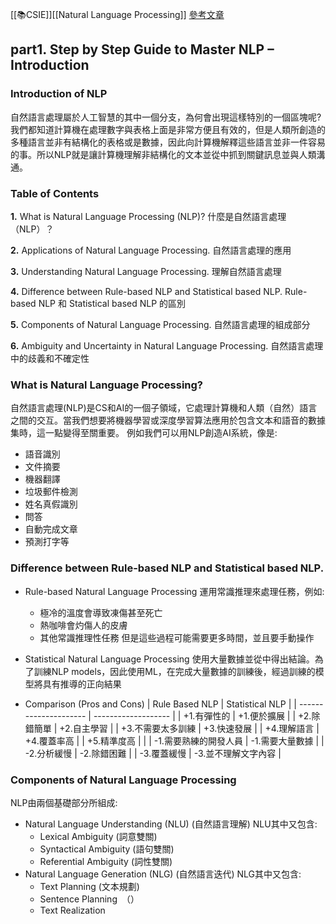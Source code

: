 [[📚CSIE]][[Natural Language Processing]]
[參考文章](https://www.analyticsvidhya.com/blog/2021/06/part-1-step-by-step-guide-to-master-natural-language-processing-nlp-in-python/)
## part1. Step by Step Guide to Master NLP – Introduction
### Introduction of NLP
自然語言處理屬於人工智慧的其中一個分支，為何會出現這樣特別的一個區塊呢?我們都知道計算機在處理數字與表格上面是非常方便且有效的，但是人類所創造的多種語言並非有結構化的表格或是數據，因此向計算機解釋這些語言並非一件容易的事。所以NLP就是讓計算機理解非結構化的文本並從中抓到關鍵訊息並與人類溝通。

### Table of Contents
**1.** What is Natural Language Processing (NLP)?
什麼是自然語言處理（NLP）？

**2.** Applications of Natural Language Processing.
自然語言處理的應用

**3.** Understanding Natural Language Processing.
理解自然語言處理

**4.** Difference between Rule-based NLP and Statistical based NLP.
Rule-based NLP 和 Statistical based NLP 的區別

**5.** Components of Natural Language Processing.
自然語言處理的組成部分

**6.** Ambiguity and Uncertainty in Natural Language Processing.
自然語言處理中的歧義和不確定性

### What is Natural Language Processing?
自然語言處理(NLP)是CS和AI的一個子領域，它處理計算機和人類（自然）語言之間的交互。當我們想要將機器學習或深度學習算法應用於包含文本和語音的數據集時，這一點變得至關重要。
例如我們可以用NLP創造AI系統，像是:
-   語音識別
-   文件摘要
-   機器翻譯
-   垃圾郵件檢測
-   姓名真假識別
-   問答
-   自動完成文章
-   預測打字等

### Difference between Rule-based NLP and Statistical based NLP.
-  Rule-based Natural Language Processing
	運用常識推理來處理任務，例如:
	- 極冷的溫度會導致凍傷甚至死亡
	- 熱咖啡會灼傷人的皮膚
	- 其他常識推理性任務
	但是這些過程可能需要更多時間，並且要手動操作
	
-  Statistical Natural Language Processing
	使用大量數據並從中得出結論。為了訓練NLP models，因此使用ML，在完成大量數據的訓練後，經過訓練的模型將具有推導的正向結果
-  Comparison (Pros and Cons)
| Rule Based NLP        | Statistical NLP     |
| --------------------- | ------------------- |
| +1.有彈性的           | +1.便於擴展         |
| +2.除錯簡單           | +2.自主學習         |
| +3.不需要太多訓練     | +3.快速發展         |
| +4.理解語言           | +4.覆蓋率高         |
| +5.精準度高           |                     |
| -1.需要熟練的開發人員 | -1.需要大量數據     |
| -2.分析緩慢           | -2.除錯困難         |
| -3.覆蓋緩慢           | -3.並不理解文字內容 |


### Components of Natural Language Processing
NLP由兩個基礎部分所組成:
- Natural Language Understanding (NLU) (自然語言理解)
	NLU其中又包含:
	- Lexical Ambiguity (詞意雙關)
	- Syntactical Ambiguity (語句雙關)
	- Referential Ambiguity (詞性雙關)
- Natural Language Generation (NLG) (自然語言迭代)
	NLG其中又包含:
	- Text Planning (文本規劃)
	- Sentence Planning　（）
	- Text Realization


